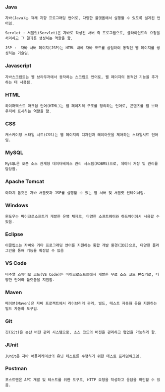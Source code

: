 
### Java
```
자바(Java)는 객체 지향 프로그래밍 언어로, 다양한 플랫폼에서 실행할 수 있도록 설계된 언어임.

Servlet : 서블릿(Servlet)은 자바로 작성된 서버 측 프로그램으로, 클라이언트의 요청을 처리하고 그 결과를 생성하는 역할을 함.

JSP :  자바 서버 페이지(JSP)는 HTML 내에 자바 코드를 삽입하여 동적인 웹 페이지를 생성하는 기술임.
```
### Javascript
```
자바스크립트는 웹 브라우저에서 동작하는 스크립트 언어로, 웹 페이지의 동적인 기능을 추가하는 데 사용됨.
```
### HTML
```
하이퍼텍스트 마크업 언어(HTML)는 웹 페이지의 구조를 정의하는 언어로, 콘텐츠를 웹 브라우저에 표시하는 역할을 함.
```
### CSS
```
캐스케이딩 스타일 시트(CSS)는 웹 페이지의 디자인과 레이아웃을 제어하는 스타일시트 언어임.
```
### MySQL
```
MySQL은 오픈 소스 관계형 데이터베이스 관리 시스템(RDBMS)으로, 데이터 저장 및 관리를 담당함.
```
### Apache Tomcat
```
아파치 톰캣은 자바 서블릿과 JSP를 실행할 수 있는 웹 서버 및 서블릿 컨테이너임.
```
### Windows
```
윈도우는 마이크로소프트가 개발한 운영 체제로, 다양한 소프트웨어와 하드웨어에서 사용할 수 있음.
```
### Eclipse
```
이클립스는 자바와 기타 프로그래밍 언어를 지원하는 통합 개발 환경(IDE)으로, 다양한 플러그인을 통해 기능을 확장할 수 있음
```
### VS Code
```
비주얼 스튜디오 코드(VS Code)는 마이크로소프트에서 개발한 무료 소스 코드 편집기로, 다양한 언어와 플랫폼을 지원함.
```
### Maven
```
메이븐(Maven)은 자바 프로젝트에서 라이브러리 관리, 빌드, 테스트 자동화 등을 지원하는 빌드 자동화 도구임.
```
### Git
```
깃(Git)은 분산 버전 관리 시스템으로, 소스 코드의 버전을 관리하고 협업을 가능하게 함.
```
### JUnit
```
JUnit은 자바 애플리케이션의 유닛 테스트를 수행하기 위한 테스트 프레임워크임.
```
### Postman
```
포스트맨은 API 개발 및 테스트를 위한 도구로, HTTP 요청을 작성하고 응답을 확인할 수 있음.
```